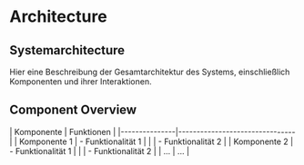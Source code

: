 # Architecture

## Systemarchitecture

Hier eine Beschreibung der Gesamtarchitektur des Systems, einschließlich Komponenten und ihrer Interaktionen.  

## Component Overview

| Komponente    | Funktionen                     | |---------------|--------------------------------| | Komponente 1  | - Funktionalität 1             | |               | - Funktionalität 2             | | Komponente 2  | - Funktionalität 1             | |               | - Funktionalität 2             | | ...           | ...                            |  
